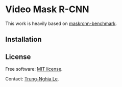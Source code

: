 Video Mask R-CNN
==================================

This work is heavily based on [maskrcnn-benchmark](https://github.com/facebookresearch/maskrcnn-benchmark).

Installation
------------------

License
------------------
Free software: [MIT license](https://github.com/ltnghia/Object_Annotation_Interface/blob/master/LICENSE).

Contact: [Trung-Nghia Le](https://sites.google.com/view/ltnghia).

